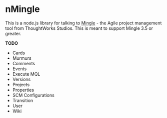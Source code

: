 nMingle
===========

This is a node.js library for talking to [Mingle](http://www.thoughtworks-studios.com/mingle-agile-project-management) - the Agile project management tool from ThoughtWorks Studios.
This is meant to support Mingle 3.5 or greater.


__TODO__

* Cards
* Murmurs
* Comments
* Events
* Execute MQL
* Versions
* ~~Projects~~
* Properties
* SCM Configurations
* Transition
* User
* Wiki


